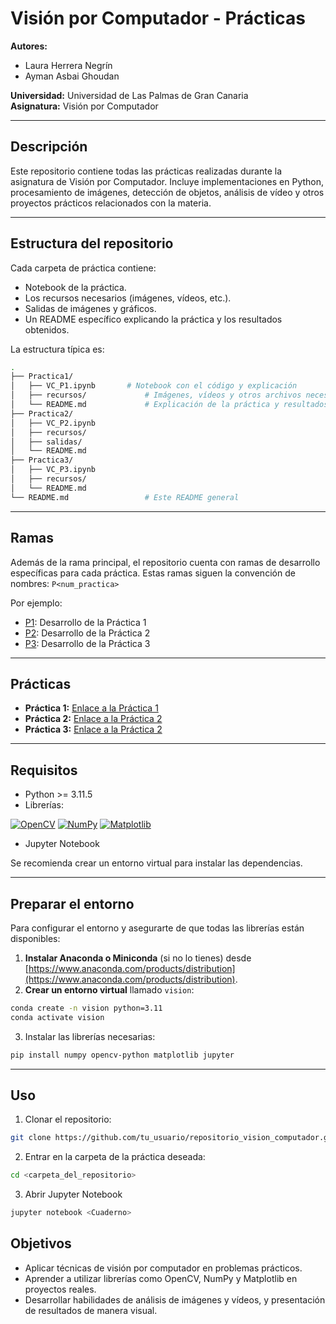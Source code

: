 # Visión por Computador - Prácticas

**Autores:**  
- Laura Herrera Negrín  
- Ayman Asbai Ghoudan

**Universidad:** Universidad de Las Palmas de Gran Canaria  
**Asignatura:** Visión por Computador  

---

## Descripción
Este repositorio contiene todas las prácticas realizadas durante la asignatura de Visión por Computador. Incluye implementaciones en Python, procesamiento de imágenes, detección de objetos, análisis de vídeo y otros proyectos prácticos relacionados con la materia.  

---
## Estructura del repositorio
Cada carpeta de práctica contiene:
- Notebook de la práctica.  
- Los recursos necesarios (imágenes, vídeos, etc.).
- Salidas de imágenes y gráficos.
- Un README específico explicando la práctica y los resultados obtenidos.

La estructura típica es:

```bash
.
├── Practica1/
│   ├── VC_P1.ipynb       # Notebook con el código y explicación
│   ├── recursos/             # Imágenes, vídeos y otros archivos necesarios
│   └── README.md             # Explicación de la práctica y resultados
├── Practica2/
│   ├── VC_P2.ipynb
│   ├── recursos/
│   ├── salidas/
│   └── README.md
├── Practica3/
│   ├── VC_P3.ipynb
│   ├── recursos/
│   └── README.md
└── README.md                 # Este README general

```

---
## Ramas
Además de la rama principal, el repositorio cuenta con ramas de desarrollo específicas para cada práctica.
Estas ramas siguen la convención de nombres: ```P<num_practica>```

Por ejemplo:
- [P1](https://github.com/lauraheerrera/VC/tree/P1): Desarrollo de la Práctica 1
- [P2](https://github.com/lauraheerrera/VC/tree/P2): Desarrollo de la Práctica 2
- [P3](https://github.com/lauraheerrera/VC/tree/P3): Desarrollo de la Práctica 3

--- 
## Prácticas
- **Práctica 1:** [Enlace a la Práctica 1](https://github.com/lauraheerrera/VC/tree/main/Practica1)
- **Práctica 2:** [Enlace a la Práctica 2](https://github.com/lauraheerrera/VC/tre/main/Practica2)  
- **Práctica 3:** [Enlace a la Práctica 2](https://github.com/lauraheerrera/VC/tre/main/Practica3) 

---
## Requisitos
- Python >= 3.11.5 
- Librerías:

[![OpenCV](https://img.shields.io/badge/OpenCV-%23FD8C00?style=for-the-badge&logo=opencv&logoColor=white)](https://opencv.org/)  [![NumPy](https://img.shields.io/badge/NumPy-%23013243?style=for-the-badge&logo=numpy&logoColor=white)](https://numpy.org/)  [![Matplotlib](https://img.shields.io/badge/Matplotlib-%23006DBA?style=for-the-badge&logo=matplotlib&logoColor=white)](https://matplotlib.org/)  

- Jupyter Notebook

Se recomienda crear un entorno virtual para instalar las dependencias.

---

## Preparar el entorno
Para configurar el entorno y asegurarte de que todas las librerías están disponibles:

1. **Instalar Anaconda o Miniconda** (si no lo tienes) desde [https://www.anaconda.com/products/distribution](https://www.anaconda.com/products/distribution).
2. **Crear un entorno virtual** llamado `vision`:
```bash
conda create -n vision python=3.11
conda activate vision
```
3. Instalar las librerías necesarias:
```bash
pip install numpy opencv-python matplotlib jupyter
```

---
## Uso
1. Clonar el repositorio:  
```bash
git clone https://github.com/tu_usuario/repositorio_vision_computador.git
```
2. Entrar en la carpeta de la práctica deseada:
```bash
cd <carpeta_del_repositorio>
```
3. Abrir Jupyter Notebook
```bash
jupyter notebook <Cuaderno>
```

## Objetivos
- Aplicar técnicas de visión por computador en problemas prácticos.
- Aprender a utilizar librerías como OpenCV, NumPy y Matplotlib en proyectos reales.
- Desarrollar habilidades de análisis de imágenes y vídeos, y presentación de resultados de manera visual.


